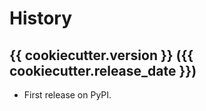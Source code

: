 # History

{{ cookiecutter.version }} ({{ cookiecutter.release_date }})
-------------------------------------------------------------

-   First release on PyPI.

